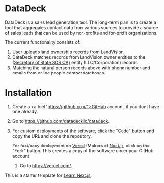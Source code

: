 # DataDeck
DataDeck is a sales lead generation tool.  The long-term plan is to create a tool that aggregates contact data from various sources to provide a source of sales leads that can be used by non-profits and for-profit organizations.

The current functionality consists of:
1) User uploads land ownership records from LandVision.
2) DataDeck matches records from LandVision owner entities to the (<a href="https://www.sos.ca.gov/">Secretary of State SOS CA)</a> entity (LLC/Corporation) records
3) Matching the natural person records above with phone number and emails from online people contact databases.

# Installation
1. Create a <a href"https://github.com/">GitHub</a> account, if you dont have one already.
1. Go to <a href="https://github.com/datadeckllc/datadeck">https://github.com/datadeckllc/datadeck</a>.
1. For custom deployments of the software, click the "Code" button and copy the URL and clone the repository.

   For fast/easy deployment on <a href="https://vercel.com/">Vercel</a> (Makers of <a href="https://nextjs.org/">Next.js</a>, click on the "Fork" button. This creates a copy of the software under your GitHub account
    1. Go to <a href="https://vercel.com/">https://vercel.com/</a>.
    
    


This is a starter template for [Learn Next.js](https://nextjs.org/learn).

